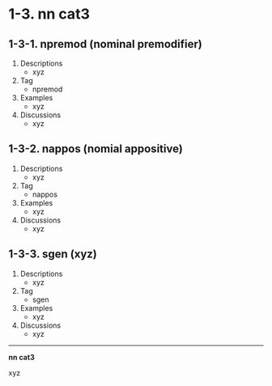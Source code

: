 # 1-3. nn cat3

## 1-3-1. npremod (nominal premodifier)

1. Descriptions
    - xyz
2. Tag
    - npremod
3. Examples
    - xyz
4. Discussions
    - xyz

## 1-3-2. nappos (nomial appositive)

1. Descriptions
    - xyz
2. Tag
    - nappos
3. Examples
    - xyz
4. Discussions
    - xyz

## 1-3-3. sgen (xyz)

1. Descriptions
    - xyz
2. Tag
    - sgen
3. Examples
    - xyz
4. Discussions
    - xyz

---

**nn cat3**

xyz
